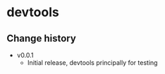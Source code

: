 devtools
========

Change history
--------------

* v0.0.1
    * Initial release, devtools principally for testing
